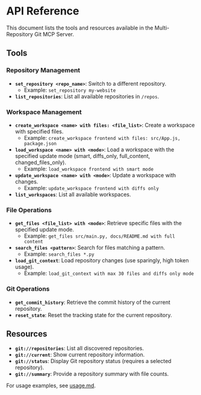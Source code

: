 # API Reference

This document lists the tools and resources available in the Multi-Repository Git MCP Server.

## Tools

### Repository Management
- **`set_repository <repo_name>`**: Switch to a different repository.
  - Example: `set_repository my-website`
- **`list_repositories`**: List all available repositories in `/repos`.

### Workspace Management
- **`create_workspace <name> with files: <file_list>`**: Create a workspace with specified files.
  - Example: `create_workspace frontend with files: src/App.js, package.json`
- **`load_workspace <name> with <mode>`**: Load a workspace with the specified update mode (smart, diffs_only, full_content, changed_files_only).
  - Example: `load_workspace frontend with smart mode`
- **`update_workspace <name> with <mode>`**: Update a workspace with changes.
  - Example: `update_workspace frontend with diffs only`
- **`list_workspaces`**: List all available workspaces.

### File Operations
- **`get_files <file_list> with <mode>`**: Retrieve specific files with the specified update mode.
  - Example: `get_files src/main.py, docs/README.md with full content`
- **`search_files <pattern>`**: Search for files matching a pattern.
  - Example: `search_files *.py`
- **`load_git_context`**: Load repository changes (use sparingly, high token usage).
  - Example: `load_git_context with max 30 files and diffs only mode`

### Git Operations
- **`get_commit_history`**: Retrieve the commit history of the current repository.
- **`reset_state`**: Reset the tracking state for the current repository.

## Resources
- **`git://repositories`**: List all discovered repositories.
- **`git://current`**: Show current repository information.
- **`git://status`**: Display Git repository status (requires a selected repository).
- **`git://summary`**: Provide a repository summary with file counts.

For usage examples, see [usage.md](usage.md).